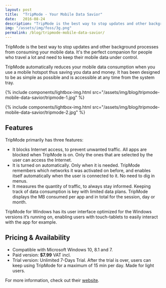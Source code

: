 ```yaml
---
layout: post
title:  "TripMode - Your Mobile Data Savior"
date:   2016-08-24
description: "TripMode is the best way to stop updates and other background processes from consuming your mobile data."
img: "/assets/img/foss/3g.png"
permalink: /blog/tripmode-mobile-data-savior/
---
```


TripMode is the best way to stop updates and other background processes from consuming your mobile data. It's the perfect companion for people who travel a lot and need to keep their mobile data under control.

TripMode automatically reduces your mobile data consumption when you use a mobile hotspot thus saving you data and money. It has been designed to be as simple as possible and is accessible at any time from the system tray.

{% include components/lightbox-img.html src="/assets/img/blog/tripmode-mobile-data-savior/tripmode-1.jpg" %}

{% include components/lightbox-img.html src="/assets/img/blog/tripmode-mobile-data-savior/tripmode-2.jpg" %}

## Features

TripMode primarily has three features:

* It blocks Internet access, to prevent unwanted traffic. All apps are blocked when TripMode is on. Only the ones that are selected by the user can access the Internet.
* It is turned on automatically. Only when it is needed. TripMode remembers which networks it was activated on before, and enables itself automatically when the user is connected to it. No need to dig in menus.
* It measures the quantity of traffic, to always stay informed. Keeping track of data consumption is key with limited data plans. TripMode displays the MB consumed per app and in total for the session, day or month.

TripMode for Windows has its user interface optimized for the Windows versions it’s running on, enabling users with touch-tablets to easily interact with the app for example.

## Pricing & Availability

* Compatible with Microsoft Windows 10, 8.1 and 7.
* Paid version: <b>$7.99</b> VAT incl.
* Trial version: Unlimited 7-Days Trial. After the trial is over, users can keep using TripMode for a maximum of 15 min per day. Made for light users.

For more information, check out their [website][tripmode-site].

[tripmode-site]: http://www.tripmode.ch/
